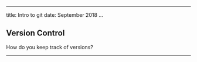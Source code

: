 
---
title: Intro to git
date: September 2018
...

## Version Control

How do you keep track of versions? 

---
